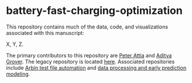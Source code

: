 # battery-fast-charging-optimization
This repository contains much of the data, code, and visualizations associated with this manuscript:

X, Y, Z.

The primary contributors to this repository are [Peter Attia](https://github.com/petermattia) and [Aditya Grover](https://github.com/aditya-grover). The legacy repository is located [here](https://github.com/petermattia/battery-parameter-spaces). Associated repositories include [Arbin test file automation](https://github.com/chueh-ermon/automate-Arbin-schedule-file-creation) and [data processing and early prediction modeling](https://github.com/chueh-ermon/BMS-autoanalysis).
